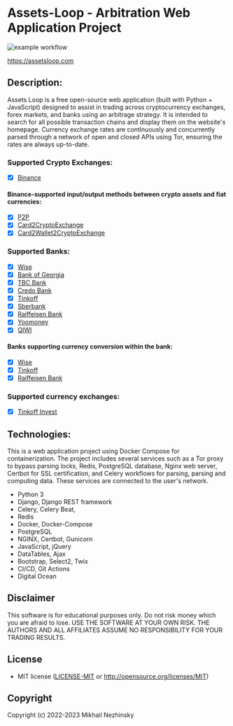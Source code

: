 # Assets-Loop - Arbitration Web Application Project

![example workflow](https://github.com/Nezhinskiy/Assets-Loop/actions/workflows/arbitration_workflow.yml/badge.svg)

https://assetsloop.com

## Description:
Assets Loop is a free open-source web application (built with Python + JavaScript) designed to assist in trading across cryptocurrency exchanges, forex markets, and banks using an arbitrage strategy. It is intended to search for all possible transaction chains and display them on the website's homepage. Currency exchange rates are continuously and concurrently parsed through a network of open and closed APIs using Tor, ensuring the rates are always up-to-date.
### Supported Crypto Exchanges:
- [X] [Binance](https://www.binance.com/)

#### Binance-supported input/output methods between crypto assets and fiat currencies:
- [X] [P2P](https://p2p.binance.com/)
- [X] [Card2CryptoExchange](https://www.binance.com/ru/buy-sell-crypto/)
- [X] [Card2Wallet2CryptoExchange](https://www.binance.com/ru/fiat/deposit/)

### Supported Banks:
- [X] [Wise](https://wise.com/)
- [X] [Bank of Georgia](https://bankofgeorgia.ge/)
- [X] [TBC Bank](https://www.tbcbank.ge/)
- [X] [Credo Bank](https://credobank.ge/)
- [X] [Tinkoff](https://www.tinkoff.ru/)
- [X] [Sberbank](http://www.sberbank.ru/)
- [X] [Raiffeisen Bank](https://www.raiffeisen.ru/)
- [X] [Yoomoney](https://yoomoney.ru/)
- [X] [QIWI](https://qiwi.com/)

#### Banks supporting currency conversion within the bank:
- [X] [Wise](https://wise.com/)
- [X] [Tinkoff](https://www.tinkoff.ru/)
- [X] [Raiffeisen Bank](https://www.raiffeisen.ru/)

### Supported currency exchanges:
- [X] [Tinkoff Invest](https://www.tinkoff.ru/invest/)

## Technologies:
This is a web application project using Docker Compose for containerization. The project includes several services such as a Tor proxy to bypass parsing locks, Redis, PostgreSQL database, Nginx web server, Certbot for SSL certification, and Celery workflows for parsing, parsing and computing data. These services are connected to the user's network.

- Python 3
- Django, Django REST framework
- Celery, Celery Beat, 
- Redis
- Docker, Docker-Compose
- PostgreSQL
- NGINX, Certbot, Gunicorn
- JavaScript, jQuery
- DataTables, Ajax
- Bootstrap, Select2, Twix
- CI/CD, Git Actions
- Digital Ocean

## Disclaimer
This software is for educational purposes only. Do not risk money which
you are afraid to lose. USE THE SOFTWARE AT YOUR OWN RISK. THE AUTHORS
AND ALL AFFILIATES ASSUME NO RESPONSIBILITY FOR YOUR TRADING RESULTS.

## License
- MIT license
  ([LICENSE-MIT](LICENSE-MIT) or http://opensource.org/licenses/MIT)

## Copyright
Copyright (c) 2022-2023 Mikhail Nezhinsky